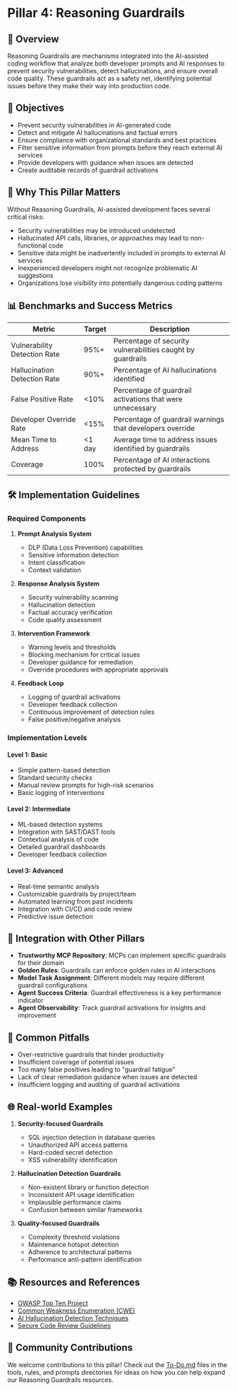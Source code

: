 # Pillar 4: Reasoning Guardrails

## 📌 Overview

Reasoning Guardrails are mechanisms integrated into the AI-assisted coding workflow that analyze both developer prompts and AI responses to prevent security vulnerabilities, detect hallucinations, and ensure overall code quality. These guardrails act as a safety net, identifying potential issues before they make their way into production code.

## 🎯 Objectives

- Prevent security vulnerabilities in AI-generated code
- Detect and mitigate AI hallucinations and factual errors
- Ensure compliance with organizational standards and best practices
- Filter sensitive information from prompts before they reach external AI services
- Provide developers with guidance when issues are detected
- Create auditable records of guardrail activations

## 🌟 Why This Pillar Matters

Without Reasoning Guardrails, AI-assisted development faces several critical risks:
- Security vulnerabilities may be introduced undetected
- Hallucinated API calls, libraries, or approaches may lead to non-functional code
- Sensitive data might be inadvertently included in prompts to external AI services
- Inexperienced developers might not recognize problematic AI suggestions
- Organizations lose visibility into potentially dangerous coding patterns

## 📊 Benchmarks and Success Metrics

| Metric | Target | Description |
|--------|--------|-------------|
| Vulnerability Detection Rate | 95%+ | Percentage of security vulnerabilities caught by guardrails |
| Hallucination Detection Rate | 90%+ | Percentage of AI hallucinations identified |
| False Positive Rate | <10% | Percentage of guardrail activations that were unnecessary |
| Developer Override Rate | <15% | Percentage of guardrail warnings that developers override |
| Mean Time to Address | <1 day | Average time to address issues identified by guardrails |
| Coverage | 100% | Percentage of AI interactions protected by guardrails |

## 🛠️ Implementation Guidelines

### Required Components

1. **Prompt Analysis System**
   - DLP (Data Loss Prevention) capabilities
   - Sensitive information detection
   - Intent classification
   - Context validation

2. **Response Analysis System**
   - Security vulnerability scanning
   - Hallucination detection
   - Factual accuracy verification
   - Code quality assessment

3. **Intervention Framework**
   - Warning levels and thresholds
   - Blocking mechanism for critical issues
   - Developer guidance for remediation
   - Override procedures with appropriate approvals

4. **Feedback Loop**
   - Logging of guardrail activations
   - Developer feedback collection
   - Continuous improvement of detection rules
   - False positive/negative analysis

### Implementation Levels

#### Level 1: Basic
- Simple pattern-based detection
- Standard security checks
- Manual review prompts for high-risk scenarios
- Basic logging of interventions

#### Level 2: Intermediate
- ML-based detection systems
- Integration with SAST/DAST tools
- Contextual analysis of code
- Detailed guardrail dashboards
- Developer feedback collection

#### Level 3: Advanced
- Real-time semantic analysis
- Customizable guardrails by project/team
- Automated learning from past incidents
- Integration with CI/CD and code review
- Predictive issue detection

## 🔄 Integration with Other Pillars

- **Trustworthy MCP Repository**: MCPs can implement specific guardrails for their domain
- **Golden Rules**: Guardrails can enforce golden rules in AI interactions
- **Model Task Assignment**: Different models may require different guardrail configurations
- **Agent Success Criteria**: Guardrail effectiveness is a key performance indicator
- **Agent Observability**: Track guardrail activations for insights and improvement

## 🚫 Common Pitfalls

- Over-restrictive guardrails that hinder productivity
- Insufficient coverage of potential issues
- Too many false positives leading to "guardrail fatigue"
- Lack of clear remediation guidance when issues are detected
- Insufficient logging and auditing of guardrail activations

## 🌐 Real-world Examples

1. **Security-focused Guardrails**
   - SQL injection detection in database queries
   - Unauthorized API access patterns
   - Hard-coded secret detection
   - XSS vulnerability identification

2. **Hallucination Detection Guardrails**
   - Non-existent library or function detection
   - Inconsistent API usage identification
   - Implausible performance claims
   - Confusion between similar frameworks

3. **Quality-focused Guardrails**
   - Complexity threshold violations
   - Maintenance hotspot detection
   - Adherence to architectural patterns
   - Performance anti-pattern identification

## 📚 Resources and References

- [OWASP Top Ten Project](https://owasp.org/www-project-top-ten/)
- [Common Weakness Enumeration (CWE)](https://cwe.mitre.org/)
- [AI Hallucination Detection Techniques](https://example.com/ai-hallucination)
- [Secure Code Review Guidelines](https://example.com/secure-code-review)

## 🤝 Community Contributions

We welcome contributions to this pillar! Check out the [To-Do.md](./tools/To-do.md) files in the tools, rules, and prompts directories for ideas on how you can help expand our Reasoning Guardrails resources.
